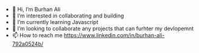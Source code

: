 - 👋 Hi, I’m Burhan Ali
- 👀 I’m interested in collaborating and building 
- 🌱 I’m currently learning Javascript 
- 💞️ I’m looking to collaborate any projects that can furhter my devlopemnt
- 📫 How to reach me https://www.linkedin.com/in/burhan-ali-792a0524b/

<!---
Burhanali-dev/Burhanali-dev is a ✨ special ✨ repository because its `README.md` (this file) appears on your GitHub profile.
You can click the Preview link to take a look at your changes.
--->
